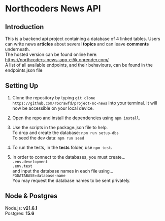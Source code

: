 # Northcoders News API

## Introduction
This is a backend api project containing a database of 4 linked tables. Users can write news **articles** about several **topics** and can leave **comments** underneath.<br>
The hosted version can be found online here: <br>
https://northcoders-news-app-ei5k.onrender.com/<br>
A list of all available endpoints, and their behaviours, can be found in the endpoints.json file

## Setting Up
1. Clone the repository by typing ```git clone https://github.com/rocrawfd/project-nc-news``` into your terminal. It will now be accessible on your local device.

2. Open the repo and install the dependencies using ```npm install```.

3. Use the scripts in the package.json file to help.<br>
To drop and create the database:  ```npm run setup-dbs```<br>
To seed the dev data: ```npm run seed```<br>

4. To run the tests, in the __tests__ folder, use ```npm test```.

5. In order to connect to the databases, you must create...<br>
```.env.development```<br>
```.env.test```<br>
and input the database names in each file using... <br>
```PGDATABASE=database-name```<br>
You may request the database names to be sent privately.


## Node & Postgres
Node.js: **v21.6.1**<br>
Postgres: **15.6**
